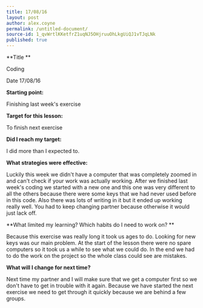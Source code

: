 ```yaml
---
title: 17/08/16
layout: post
author: alex.coyne
permalink: /untitled-document/
source-id: 1_qvWrtlKKetfrZ1uqNJ5OHjruuOhLkgUiQJ1vTJqLNk
published: true
---
```

**Title  **

Coding

Date 17/08/16

**Starting point:**

Finishing last week's exercise

**Target for this lesson:**

To finish next exercise

**Did I reach my target:**

I did more than I expected to.

**What strategies were effective:**

Luckily this week we didn't have a computer that was completely zoomed in and can't check if your work was actually working. After we finished last week's coding we started with a new one and this one was very different to all the others because there were some keys that we had never used before in this code. Also there was lots of writing in it but it ended up working really well. You had to keep changing partner because otherwise it would just lack off.

**What limited my learning? Which habits do I need to work on? **

Because this exercise was really long it took us ages to do. Looking for new keys was our main problem. At the start of the lesson there were no spare computers so it took us a while to see what we could do. In the end we had to do the work on the project so the whole class could see are mistakes.

**What will I change for next time?**

Next time my partner and I will make sure that we get a computer first so we don't have to get in trouble with it again. Because we have started the next exercise we need to get through it quickly because we are behind a few groups.

